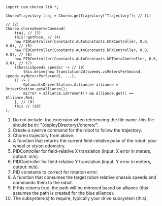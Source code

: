 ``` { .java .select }
import com.choreo.lib.*;

ChoreoTrajectory traj = Choreo.getTrajectory("Trajectory"); // (1)

// (2)
Choreo.choreoSwerveCommand(
    traj, // (3)
    this::getPose, // (4)
    new PIDController(Constants.AutoConstants.kPXController, 0.0, 0.0), // (5)
    new PIDController(Constants.AutoConstants.kPXController, 0.0, 0.0), // (6)
    new PIDController(Constants.AutoConstants.kPThetaController, 0.0, 0.0), // (7)
    (ChassisSpeeds speeds) -> // (8)
        this.drive(new Translation2d(speeds.vxMetersPerSecond, speeds.vyMetersPerSecond), ...),
    () -> {
        Optional<DriverStation.Alliance> alliance = DriverStation.getAlliance();
        mirror = alliance.isPresent() && alliance.get() == Alliance.Red;
    }, // (9)
    this // (10)
);
```

1. Do not include .traj extension when referencing the file name. this file should be in: "{deployDirectory}/choreo/".
2. Create a swerve command for the robot to follow the trajectory.
3. Choreo trajectory from above.
4. A function that returns the current field-relative pose of the robot: your wheel or vision odometry.
5. PIDController for field-relative X translation (input: X error in meters, output: m/s).
6. PIDController for field-relative Y translation (input: Y error in meters, output: m/s).
7. PID constants to correct for rotation error.
8. A function that consumes the target robot-relative chassis speeds and commands them to the robot.
9. If this returns true, the path will be mirrored based on alliance (this assumes the path is created for the blue alliance).
10. The subsystem(s) to require, typically your drive subsystem (this).
